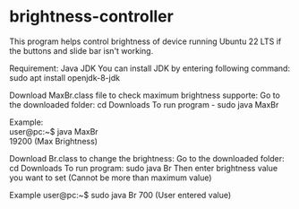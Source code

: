 # brightness-controller
This program helps control brightness of device running Ubuntu 22 LTS if the buttons and slide bar isn't working.

Requirement:
Java JDK
You can install JDK by entering following command: sudo apt install openjdk-8-jdk


Download MaxBr.class file to check maximum brightness supporte:
Go to the downloaded folder: cd Downloads
To run program - sudo java MaxBr

Example:<br>
user@pc:~$ java MaxBr  <br>
19200 (Max Brightness)  <br>


Download Br.class to change the brightness:
Go to the downloaded folder: cd Downloads
To run program: sudo java Br
Then enter brightness value you want to set (Cannot be more than maximum value)

Example
user@pc:~$ sudo java Br
700 (User entered value)
